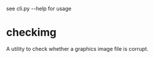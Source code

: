 see cli.py --help for usage


checkimg
========

A utility to check whether a graphics image file is corrupt.